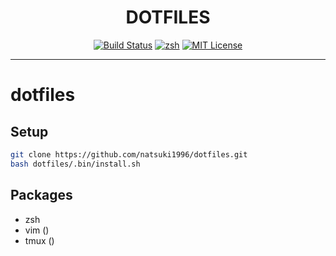 <h1 align="center">DOTFILES</h1>

<p align="center">
  <a href=#><img src="https://github.com/natsuki1996/dotfiles/workflows/CI/badge.svg" alt="Build Status"></a>
  <a href="https://github.com/zsh-users/zsh"><img src="https://img.shields.io/badge/built%20with-zsh-green.svg" alt="zsh"></a>
  <!-- <a href="https://github.com/tmux/tmux"><img src="https://img.shields.io/badge/built%20with-tmux-green.svg" alt="tmux"></a> -->
  <a href=#><img src="http://img.shields.io/badge/license-MIT-blue.svg" alt="MIT License"></a>
</p>

---

# dotfiles

## Setup

```bash
git clone https://github.com/natsuki1996/dotfiles.git
bash dotfiles/.bin/install.sh
```

## Packages

- zsh
- vim ()
- tmux ()
